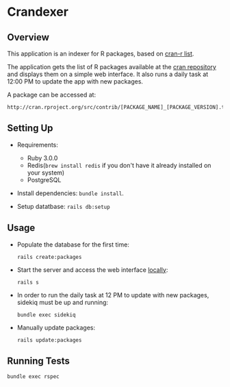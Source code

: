 # Crandexer

## Overview

This application is an indexer for R packages, based on [cran-r list](https://cran.r-project.org/src/contrib/).

The application gets the list of R packages available at the [cran repository](https://cran.r-project.org/src/contrib/PACKAGES) and displays them on a simple web interface. It also runs a daily task at 12:00 PM to update the app with new packages.

A package can be accessed at:

```
http://cran.rproject.org/src/contrib/[PACKAGE_NAME]_[PACKAGE_VERSION].tar.gz
```

## Setting Up

  -  Requirements:

      * Ruby 3.0.0
      * Redis(`brew install redis` if you don't have it already installed on your system)
      * PostgreSQL

  - Install dependencies: `bundle install`.

  - Setup datatbase: `rails db:setup`

## Usage

- Populate the database for the first time: 
  ```
  rails create:packages
  ```
  
- Start the server and access the web interface [locally](http://localhost:3000/):
  ```
  rails s
  ```

- In order to run the daily task at 12 PM to update with new packages, sidekiq must be up and running:
  ```
  bundle exec sidekiq
  ```
- Manually update packages:
  ```
  rails update:packages
  ```

## Running Tests
  ```
  bundle exec rspec
  ```
